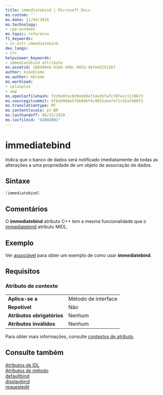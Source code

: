 ```yaml
---
title: immediatebind | Microsoft Docs
ms.custom: ''
ms.date: 11/04/2016
ms.technology:
- cpp-windows
ms.topic: reference
f1_keywords:
- vc-attr.immediatebind
dev_langs:
- C++
helpviewer_keywords:
- immediatebind attribute
ms.assetid: 186d40e6-9166-4d0c-9853-4e7e4d25226f
author: mikeblome
ms.author: mblome
ms.workload:
- cplusplus
- uwp
ms.openlocfilehash: f2d5e0fac0d9ab89ef14a3bfafc78fe1c1138673
ms.sourcegitcommit: 6f8dd98de57bb80bf4c9852abafef1c35a7600f1
ms.translationtype: MT
ms.contentlocale: pt-BR
ms.lasthandoff: 08/22/2018
ms.locfileid: "42602001"
---
```

# <a name="immediatebind"></a>immediatebind

Indica que o banco de dados será notificado imediatamente de todas as alterações a uma propriedade de um objeto de associação de dados.

## <a name="syntax"></a>Sintaxe

```cpp
[immediatebind]
```

## <a name="remarks"></a>Comentários

O **immediatebind** atributo C++ tem a mesma funcionalidade que o [immediatebind](http://msdn.microsoft.com/library/windows/desktop/aa367045) atributo MIDL.

## <a name="example"></a>Exemplo

Ver [associável](../windows/bindable.md) para obter um exemplo de como usar **immediatebind**.

## <a name="requirements"></a>Requisitos

### <a name="attribute-context"></a>Atributo de contexto

|||
|-|-|
|**Aplica-se a**|Método de interface|
|**Repetível**|Não|
|**Atributos obrigatórios**|Nenhum|
|**Atributos inválidos**|Nenhum|

Para obter mais informações, consulte [contextos de atributo](../windows/attribute-contexts.md).

## <a name="see-also"></a>Consulte também

[Atributos de IDL](../windows/idl-attributes.md)  
[Atributos de método](../windows/method-attributes.md)  
[defaultbind](../windows/defaultbind.md)  
[displaybind](../windows/displaybind.md)  
[requestedit](../windows/requestedit.md)  
